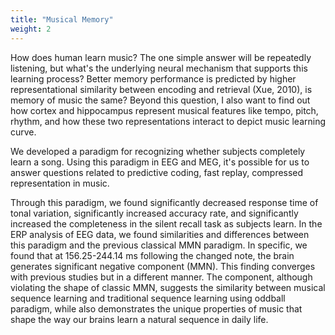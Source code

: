 ```yaml
---
title: "Musical Memory"
weight: 2 
---
```


How does human learn music? The one simple answer will be repeatedly listening, but what's the underlying neural mechanism that supports this learning process? Better memory performance is predicted by higher representational similarity between encoding and retrieval (Xue, 2010), is memory of music the same? Beyond this question, I also want to find out how cortex and hippocampus represent musical features like tempo, pitch, rhythm, and how these two representations interact to depict music learning curve.

We developed a paradigm for recognizing whether subjects completely learn a song. Using this paradigm in EEG and MEG, it's possible for us to answer questions related to predictive coding, fast replay, compressed representation in music.

Through this paradigm, we found significantly decreased response time of tonal variation, significantly increased accuracy rate, and significantly increased the completeness in the silent recall task as subjects learn. In the ERP analysis of EEG data, we found similarities and differences between this paradigm and the previous classical MMN paradigm. In specific, we found that at 156.25-244.14 ms following the changed note, the brain generates significant negative component (MMN). This finding converges with previous studies but in a different manner. The component, although violating the shape of classic MMN, suggests the similarity between musical sequence learning and traditional sequence learning using oddball paradigm, while also demonstrates the unique properties of music that shape the way our brains learn a natural sequence in daily life.



